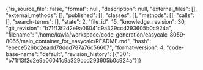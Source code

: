 {"is_source_file": false, "format": null, "description": null, "external_files": [], "external_methods": [], "published": [], "classes": [], "methods": [], "calls": [], "search-terms": [], "state": 2, "file_id": 15, "knowledge_revision": 30, "git_revision": "b71f13f2d2e9a06041c9a329ccd293605b0c924a", "filename": "/home/kavia/workspace/code-generation/easycalc-8059-8065/main_container_for_easycalc/README.md", "hash": "ebece526bc2eadd78ddd787a76c56607", "format-version": 4, "code-base-name": "default", "revision_history": [{"30": "b71f13f2d2e9a06041c9a329ccd293605b0c924a"}]}